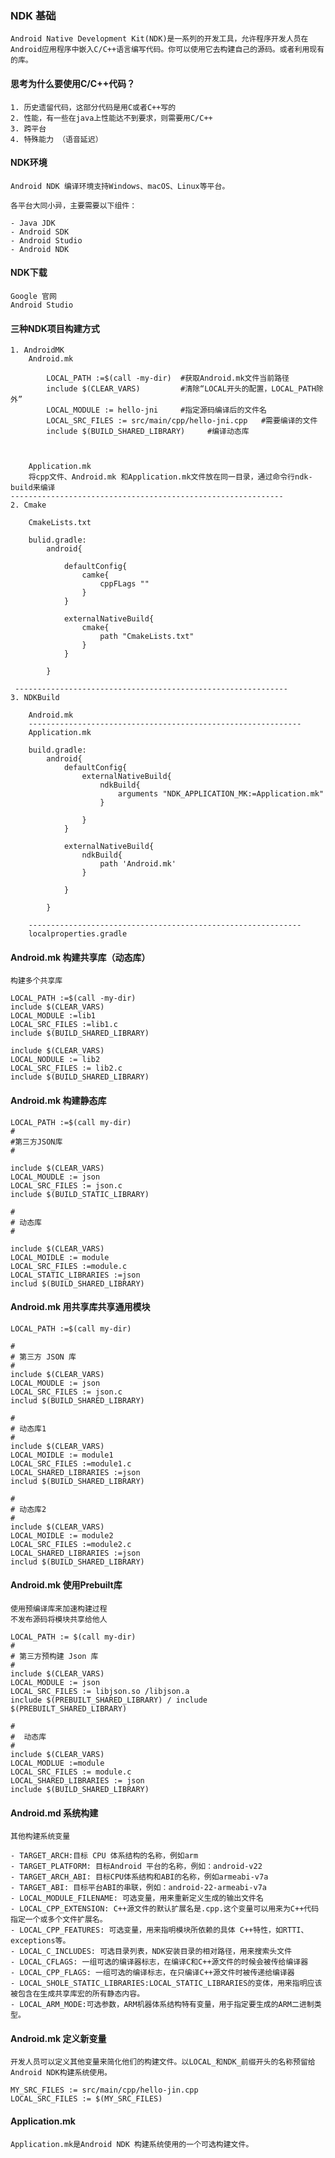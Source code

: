 ### NDK 基础

    Android Native Development Kit(NDK)是一系列的开发工具，允许程序开发人员在Android应用程序中嵌入C/C++语言编写代码。你可以使用它去构建自己的源码。或者利用现有的库。


#### 思考为什么要使用C/C++代码？

    1. 历史遗留代码，这部分代码是用C或者C++写的
    2. 性能，有一些在java上性能达不到要求，则需要用C/C++
    3. 跨平台
    4. 特殊能力 （语音延迟）

#### NDK环境

    Android NDK 编译环境支持Windows、macOS、Linux等平台。

    各平台大同小异，主要需要以下组件：

    - Java JDK
    - Android SDK
    - Android Studio
    - Android NDK 

#### NDK下载

    Google 官网
    Android Studio


#### 三种NDK项目构建方式

    1. AndroidMK
        Android.mk

            LOCAL_PATH :=$(call -my-dir)  #获取Android.mk文件当前路径
            include $(CLEAR_VARS)         #清除“LOCAL开头的配置，LOCAL_PATH除外”
            LOCAL_MODULE := hello-jni     #指定源码编译后的文件名
            LOCAL_SRC_FILES := src/main/cpp/hello-jni.cpp   #需要编译的文件
            include $(BUILD_SHARED_LIBRARY)     #编译动态库



        Application.mk
        将cpp文件、Android.mk 和Application.mk文件放在同一目录，通过命令行ndk-build来编译
    -------------------------------------------------------------
    2. Cmake

        CmakeLists.txt

        bulid.gradle:
            android{
                
                defaultConfig{
                    camke{
                        cppFLags ""
                    }
                }

                externalNativeBuild{
                    cmake{
                        path "CmakeLists.txt"
                    }
                }

            }

     -------------------------------------------------------------
    3. NDKBuild

        Android.mk 
        -------------------------------------------------------------
        Application.mk

        build.gradle:
            android{
                defaultConfig{
                    externalNativeBuild{
                        ndkBuild{
                            arguments "NDK_APPLICATION_MK:=Application.mk"
                        }

                    }
                }

                externalNativeBuild{
                    ndkBuild{
                        path 'Android.mk'
                    }

                }

            }

        -------------------------------------------------------------
        localproperties.gradle

#### Android.mk 构建共享库（动态库）

    构建多个共享库

    LOCAL_PATH :=$(call -my-dir)
    include $(CLEAR_VARS)
    LOCAL_MODULE :=lib1
    LOCAL_SRC_FILES :=lib1.c
    include $(BUILD_SHARED_LIBRARY)

    include $(CLEAR_VARS)
    LOCAL_NODULE := lib2
    LOCAL_SRC_FILES := lib2.c
    include $(BUILD_SHARED_LIBRARY)


#### Android.mk 构建静态库

    LOCAL_PATH :=$(call my-dir)
    #
    #第三方JSON库
    #

    include $(CLEAR_VARS)
    LOCAL_MOUDLE := json
    LOCAL_SRC_FILES := json.c
    include $(BUILD_STATIC_LIBRARY)

    #
    # 动态库
    #

    include $(CLEAR_VARS)
    LOCAL_MOIDLE := module
    LOCAL_SRC_FILES :=module.c
    LOCAL_STATIC_LIBRARIES :=json
    includ $(BUILD_SHARED_LIBRARY)

#### Android.mk 用共享库共享通用模块

    LOCAL_PATH :=$(call my-dir)

    #
    # 第三方 JSON 库
    #
    include $(CLEAR_VARS)
    LOCAL_MOUDLE := json
    LOCAL_SRC_FILES := json.c
    includ $(BUILD_SHARED_LIBRARY)

    #
    # 动态库1
    #
    include $(CLEAR_VARS)
    LOCAL_MOIDLE := module1
    LOCAL_SRC_FILES :=module1.c
    LOCAL_SHARED_LIBRARIES :=json
    includ $(BUILD_SHARED_LIBRARY)

    #
    # 动态库2
    #
    include $(CLEAR_VARS)
    LOCAL_MOIDLE := module2
    LOCAL_SRC_FILES :=module2.c
    LOCAL_SHARED_LIBRARIES :=json
    includ $(BUILD_SHARED_LIBRARY)

#### Android.mk 使用Prebuilt库

    使用预编译库来加速构建过程
    不发布源码将模块共享给他人

    LOCAL_PATH := $(call my-dir)
    #
    # 第三方预构建 Json 库
    #
    include $(CLEAR_VARS)
    LOCAL_MODULE := json
    LOCAL_SRC_FILES := libjson.so /libjson.a
    include $(PREBUILT_SHARED_LIBRARY) / include $(PREBUILT_SHARED_LIBRARY)

    #
    #  动态库
    #
    include $(CLEAR_VARS)
    LOCAL_MODLUE :=module
    LOCAL_SRC_FILES := module.c
    LOCAL_SHARED_LIBRARIES := json
    include $(BUILD_SHARED_LIBRARY)


#### Android.md 系统构建

    其他构建系统变量

    - TARGET_ARCH:目标 CPU 体系结构的名称，例如arm
    - TARGET_PLATFORM: 目标Android 平台的名称，例如：android-v22
    - TARGET_ARCH_ABI: 目标CPU体系结构和ABI的名称，例如armeabi-v7a
    - TARGET_ABI: 目标平台ABI的串联，例如：android-22-armeabi-v7a
    - LOCAL_MODULE_FILENAME: 可选变量，用来重新定义生成的输出文件名
    - LOCAL_CPP_EXTENSION: C++源文件的默认扩展名是.cpp.这个变量可以用来为C++代码指定一个或多个文件扩展名。
    - LOCAL_CPP_FEATURES: 可选变量，用来指明模块所依赖的具体 C++特性，如RTTI、exceptions等。
    - LOCAL_C_INCLUDES: 可选目录列表，NDK安装目录的相对路径，用来搜索头文件
    - LOCAL_CFLAGS: 一组可选的编译器标志，在编译C和C++源文件的时候会被传给编译器
    - LOCAL_CPP_FLAGS: 一组可选的编译标志，在只编译C++源文件时被传递给编译器
    - LOCAL_SHOLE_STATIC_LIBRARIES:LOCAL_STATIC_LIBRARIES的变体，用来指明应该被包含在生成共享库宏的所有静态内容。
    - LOCAL_ARM_MODE:可选参数，ARM机器体系结构特有变量，用于指定要生成的ARM二进制类型。

#### Android.mk 定义新变量

    开发人员可以定义其他变量来简化他们的构建文件。以LOCAL_和NDK_前缀开头的名称预留给Android NDK构建系统使用。

    MY_SRC_FILES := src/main/cpp/hello-jin.cpp
    LOCAL_SRC_FILES := $(MY_SRC_FILES)

#### Application.mk

    Application.mk是Android NDK 构建系统使用的一个可选构建文件。
    




